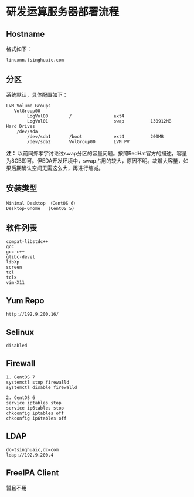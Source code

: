 # 研发运算服务器部署流程
## Hostname
格式如下：

    linuxnn.tsinghuaic.com

## 分区
系统默认，具体配置如下：

    LVM Volume Groups
       VolGroup00
            LogVol00        /                ext4
            LogVol01                         swap          130912MB
    Hard Drives
        /dev/sda
            /dev/sda1       /boot            ext4          200MB
            /dev/sda2       VolGroup00       LVM PV

**注：** 以前同郑孝宇讨论过swap分区的容量问题。按照RedHat官方的描述，容量为8GB即可。但EDA开发环境中，swap占用的较大，原因不明。故增大容量，如果后期确认空间无需这么大，再进行缩减。
## 安装类型

    Minimal Desktop （CentOS 6）
    Desktop-Gnome   (CentOS 5)

## 软件列表

    compat-libstdc++
    gcc
    gcc-c++
    glibc-devel
    libXp
    screen
    tcl
    tclx
    vim-X11

## Yum Repo

    http://192.9.200.16/

## Selinux

    disabled

## Firewall

    1. CentOS 7
    systemctl stop firewalld
    systemctl disable firewalld

    2. CentOS 6
    service iptables stop
    service ip6tables stop
    chkconfig iptables off
    chkconfig ip6tables off

## LDAP

    dc=tsinghuaic,dc=com
    ldap://192.9.200.4

## FreeIPA Client
暂且不用
